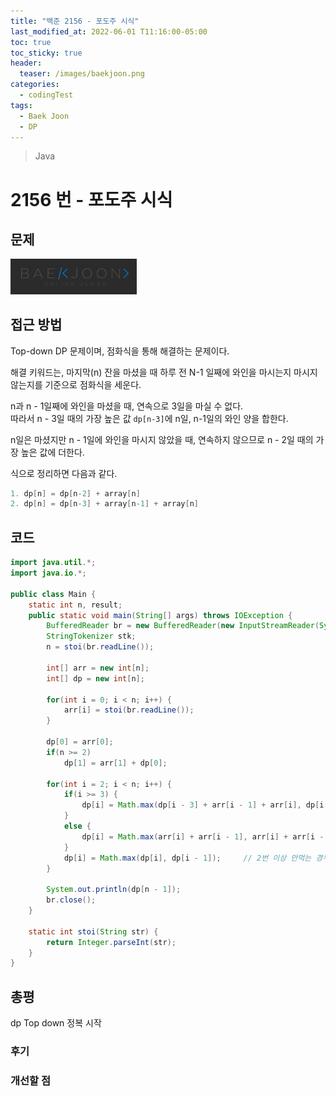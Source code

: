 ```yaml
---
title: "백준 2156 - 포도주 시식"
last_modified_at: 2022-06-01 T11:16:00-05:00
toc: true
toc_sticky: true
header:
  teaser: /images/baekjoon.png
categories:
  - codingTest
tags:
  - Baek Joon
  - DP
---
```


> Java

# 2156 번 - 포도주 시식

## 문제

[<img src="/images/baekjoon.png" width="40%" height="40%">](https://www.acmicpc.net/problem/2156)

## 접근 방법

Top-down DP 문제이며, 점화식을 통해 해결하는 문제이다.

해결 키워드는, 마지막(n) 잔을 마셨을 때 하루 전 N-1 일째에 와인을 마시는지 마시지 않는지를 기준으로 점화식을 세운다.

n과 n - 1일째에 와인을 마셨을 때, 연속으로 3일을 마실 수 없다.  
따라서 n - 3일 때의 가장 높은 값 `dp[n-3]`에 n일, n-1일의 와인 양을 합한다.

n일은 마셨지만 n - 1일에 와인을 마시지 않았을 때, 연속하지 않으므로 n - 2일 때의 가장 높은 값에 더한다.

식으로 정리하면 다음과 같다.

```java
1. dp[n] = dp[n-2] + array[n]
2. dp[n] = dp[n-3] + array[n-1] + array[n]
```

## 코드

```java
import java.util.*;
import java.io.*;

public class Main {
	static int n, result;
	public static void main(String[] args) throws IOException {
		BufferedReader br = new BufferedReader(new InputStreamReader(System.in));
    	StringTokenizer stk;
    	n = stoi(br.readLine());

    	int[] arr = new int[n];
    	int[] dp = new int[n];

    	for(int i = 0; i < n; i++) {
    		arr[i] = stoi(br.readLine());
    	}

    	dp[0] = arr[0];
    	if(n >= 2)
    		dp[1] = arr[1] + dp[0];

    	for(int i = 2; i < n; i++) {
    		if(i >= 3) {
    			dp[i] = Math.max(dp[i - 3] + arr[i - 1] + arr[i], dp[i - 2] + arr[i]);		// 점화식
    		}
    		else {
    			dp[i] = Math.max(arr[i] + arr[i - 1], arr[i] + arr[i - 2]);					// 포도주가 3개 미만일 경우 점화식을 걸 수 없으므로 최대값을 구한다.
    		}
    		dp[i] = Math.max(dp[i], dp[i - 1]);		// 2번 이상 안먹는 경우
    	}

    	System.out.println(dp[n - 1]);
    	br.close();
	}

	static int stoi(String str) {
    	return Integer.parseInt(str);
    }
}
```

## 총평

dp Top down 정복 시작

### 후기

### 개선할 점
